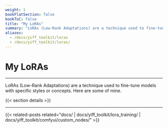 ```yaml
---
weight: 1
bookFlatSection: false
bookToC: false
title: "My LoRAs"
summary: "LoRAs (Low-Rank Adaptations) are a technique used to fine-tune models with specific styles or concepts. Here are some of mine."
aliases:
  - /docs/yiff_toolkit/loras
  - /docs/yiff_toolkit/loras/
---
```


<!--markdownlint-disable MD025 -->

# My LoRAs

---

LoRAs (Low-Rank Adaptations) are a technique used to fine-tune models with specific styles or concepts. Here are some of mine.

{{< section details >}}

---

<!--
HUGO_SEARCH_EXCLUDE_START
-->
{{< related-posts related="docs/ | docs/yiff_toolkit/lora_training/ | docs/yiff_toolkit/comfyui/custom_nodes/" >}}
<!--
HUGO_SEARCH_EXCLUDE_END
-->
